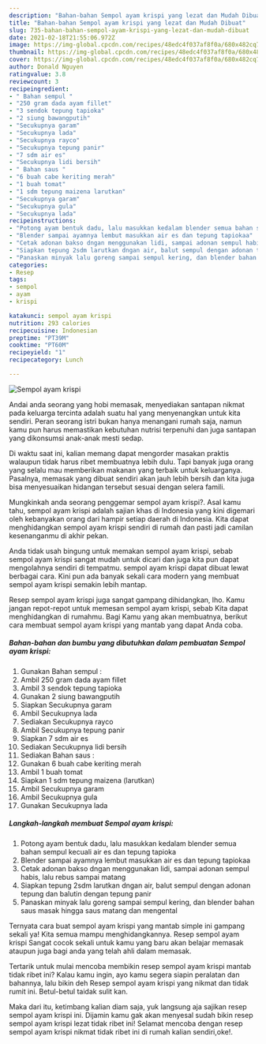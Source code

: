 ```yaml
---
description: "Bahan-bahan Sempol ayam krispi yang lezat dan Mudah Dibuat"
title: "Bahan-bahan Sempol ayam krispi yang lezat dan Mudah Dibuat"
slug: 735-bahan-bahan-sempol-ayam-krispi-yang-lezat-dan-mudah-dibuat
date: 2021-02-18T21:55:06.972Z
image: https://img-global.cpcdn.com/recipes/48edc4f037af8f0a/680x482cq70/sempol-ayam-krispi-foto-resep-utama.jpg
thumbnail: https://img-global.cpcdn.com/recipes/48edc4f037af8f0a/680x482cq70/sempol-ayam-krispi-foto-resep-utama.jpg
cover: https://img-global.cpcdn.com/recipes/48edc4f037af8f0a/680x482cq70/sempol-ayam-krispi-foto-resep-utama.jpg
author: Donald Nguyen
ratingvalue: 3.8
reviewcount: 3
recipeingredient:
- " Bahan sempul "
- "250 gram dada ayam fillet"
- "3 sendok tepung tapioka"
- "2 siung bawangputih"
- "Secukupnya garam"
- "Secukupnya lada"
- "Secukupnya rayco"
- "Secukupnya tepung panir"
- "7 sdm air es"
- "Secukupnya lidi bersih"
- " Bahan saus "
- "6 buah cabe keriting merah"
- "1 buah tomat"
- "1 sdm tepung maizena larutkan"
- "Secukupnya garam"
- "Secukupnya gula"
- "Secukupnya lada"
recipeinstructions:
- "Potong ayam bentuk dadu, lalu masukkan kedalam blender semua bahan sempul kecuali air es dan tepung tapioka"
- "Blender sampai ayamnya lembut masukkan air es dan tepung tapiokaa"
- "Cetak adonan bakso dngan menggunakan lidi, sampai adonan sempul habis, lalu rebus sampai matang"
- "Siapkan tepung 2sdm larutkan dngan air, balut sempul dengan adonan tepung dan balutin dengan tepung panir"
- "Panaskan minyak lalu goreng sampai sempul kering, dan blender bahan saus masak hingga saus matang dan mengental"
categories:
- Resep
tags:
- sempol
- ayam
- krispi

katakunci: sempol ayam krispi 
nutrition: 293 calories
recipecuisine: Indonesian
preptime: "PT39M"
cooktime: "PT60M"
recipeyield: "1"
recipecategory: Lunch

---
```



![Sempol ayam krispi](https://img-global.cpcdn.com/recipes/48edc4f037af8f0a/680x482cq70/sempol-ayam-krispi-foto-resep-utama.jpg)

Andai anda seorang yang hobi memasak, menyediakan santapan nikmat pada keluarga tercinta adalah suatu hal yang menyenangkan untuk kita sendiri. Peran seorang istri bukan hanya menangani rumah saja, namun kamu pun harus memastikan kebutuhan nutrisi terpenuhi dan juga santapan yang dikonsumsi anak-anak mesti sedap.

Di waktu  saat ini, kalian memang dapat mengorder masakan praktis walaupun tidak harus ribet membuatnya lebih dulu. Tapi banyak juga orang yang selalu mau memberikan makanan yang terbaik untuk keluarganya. Pasalnya, memasak yang dibuat sendiri akan jauh lebih bersih dan kita juga bisa menyesuaikan hidangan tersebut sesuai dengan selera famili. 



Mungkinkah anda seorang penggemar sempol ayam krispi?. Asal kamu tahu, sempol ayam krispi adalah sajian khas di Indonesia yang kini digemari oleh kebanyakan orang dari hampir setiap daerah di Indonesia. Kita dapat menghidangkan sempol ayam krispi sendiri di rumah dan pasti jadi camilan kesenanganmu di akhir pekan.

Anda tidak usah bingung untuk memakan sempol ayam krispi, sebab sempol ayam krispi sangat mudah untuk dicari dan juga kita pun dapat mengolahnya sendiri di tempatmu. sempol ayam krispi dapat dibuat lewat berbagai cara. Kini pun ada banyak sekali cara modern yang membuat sempol ayam krispi semakin lebih mantap.

Resep sempol ayam krispi juga sangat gampang dihidangkan, lho. Kamu jangan repot-repot untuk memesan sempol ayam krispi, sebab Kita dapat menghidangkan di rumahmu. Bagi Kamu yang akan membuatnya, berikut cara membuat sempol ayam krispi yang mantab yang dapat Anda coba.

<!--inarticleads1-->

##### Bahan-bahan dan bumbu yang dibutuhkan dalam pembuatan Sempol ayam krispi:

1. Gunakan  Bahan sempul :
1. Ambil 250 gram dada ayam fillet
1. Ambil 3 sendok tepung tapioka
1. Gunakan 2 siung bawangputih
1. Siapkan Secukupnya garam
1. Ambil Secukupnya lada
1. Sediakan Secukupnya rayco
1. Ambil Secukupnya tepung panir
1. Siapkan 7 sdm air es
1. Sediakan Secukupnya lidi bersih
1. Sediakan  Bahan saus :
1. Gunakan 6 buah cabe keriting merah
1. Ambil 1 buah tomat
1. Siapkan 1 sdm tepung maizena (larutkan)
1. Ambil Secukupnya garam
1. Ambil Secukupnya gula
1. Gunakan Secukupnya lada




<!--inarticleads2-->

##### Langkah-langkah membuat Sempol ayam krispi:

1. Potong ayam bentuk dadu, lalu masukkan kedalam blender semua bahan sempul kecuali air es dan tepung tapioka
1. Blender sampai ayamnya lembut masukkan air es dan tepung tapiokaa
1. Cetak adonan bakso dngan menggunakan lidi, sampai adonan sempul habis, lalu rebus sampai matang
1. Siapkan tepung 2sdm larutkan dngan air, balut sempul dengan adonan tepung dan balutin dengan tepung panir
1. Panaskan minyak lalu goreng sampai sempul kering, dan blender bahan saus masak hingga saus matang dan mengental




Ternyata cara buat sempol ayam krispi yang mantab simple ini gampang sekali ya! Kita semua mampu menghidangkannya. Resep sempol ayam krispi Sangat cocok sekali untuk kamu yang baru akan belajar memasak ataupun juga bagi anda yang telah ahli dalam memasak.

Tertarik untuk mulai mencoba membikin resep sempol ayam krispi mantab tidak ribet ini? Kalau kamu ingin, ayo kamu segera siapin peralatan dan bahannya, lalu bikin deh Resep sempol ayam krispi yang nikmat dan tidak rumit ini. Betul-betul taidak sulit kan. 

Maka dari itu, ketimbang kalian diam saja, yuk langsung aja sajikan resep sempol ayam krispi ini. Dijamin kamu gak akan menyesal sudah bikin resep sempol ayam krispi lezat tidak ribet ini! Selamat mencoba dengan resep sempol ayam krispi nikmat tidak ribet ini di rumah kalian sendiri,oke!.

